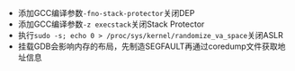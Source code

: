 - 添加GCC编译参数```-fno-stack-protector```关闭DEP
- 添加GCC编译参数```-z execstack```关闭Stack Protector
- 执行```sudo -s; echo 0 > /proc/sys/kernel/randomize_va_space```关闭ASLR
- 挂载GDB会影响内存的布局，先制造SEGFAULT再通过coredump文件获取地址信息
